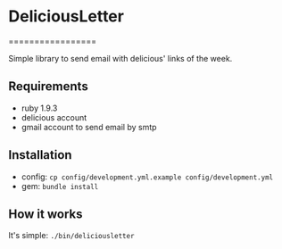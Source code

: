 # DeliciousLetter
=================

Simple library to send email with delicious' links of the week.

## Requirements
 * ruby 1.9.3
 * delicious account
 * gmail account to send email by smtp


## Installation
  * config: `cp config/development.yml.example config/development.yml`
  * gem: `bundle install`

## How it works
It's simple: `./bin/deliciousletter`
